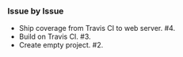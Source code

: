 ### Issue by Issue

 * Ship coverage from Travis CI to web server. #4.
 * Build on Travis CI. #3.
 * Create empty project. #2.
